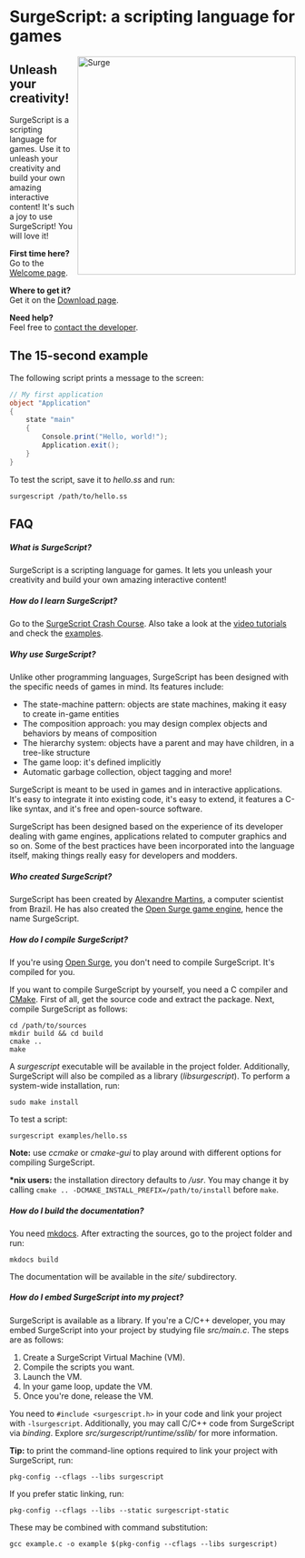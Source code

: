 SurgeScript: a scripting language for games
===========================================

<img src="docs/img/surge.png" alt="Surge" align="right" width="384">

Unleash your creativity!
------------------------

SurgeScript is a scripting language for games. Use it to unleash your creativity and build your own amazing interactive content! It's such a joy to use SurgeScript! You will love it!

**First time here?**<br>
Go to the [Welcome page](https://alemart.github.io/surgescript).

**Where to get it?**<br>
Get it on the [Download page](https://alemart.github.io/surgescript/download).

**Need help?**<br>
Feel free to [contact the developer](https://github.com/alemart).

The 15-second example
---------------------

The following script prints a message to the screen:

```cs
// My first application
object "Application"
{
    state "main"
    {
        Console.print("Hello, world!");
        Application.exit();
    }
}
```

To test the script, save it to *hello.ss* and run:

```
surgescript /path/to/hello.ss
```

FAQ
---

##### What is SurgeScript?

SurgeScript is a scripting language for games. It lets you unleash your creativity and build your own amazing interactive content!

##### How do I learn SurgeScript?

Go to the [SurgeScript Crash Course](https://alemart.github.io/surgescript/). Also take a look at the [video tutorials](https://youtube.com/alemart88) and check the [examples](examples).

##### Why use SurgeScript?

Unlike other programming languages, SurgeScript has been designed with the specific needs of games in mind. Its features include:

- The state-machine pattern: objects are state machines, making it easy to create in-game entities
- The composition approach: you may design complex objects and behaviors by means of composition
- The hierarchy system: objects have a parent and may have children, in a tree-like structure
- The game loop: it's defined implicitly
- Automatic garbage collection, object tagging and more!

SurgeScript is meant to be used in games and in interactive applications. It's easy to integrate it into existing code, it's easy to extend, it features a C-like syntax, and it's free and open-source software.

SurgeScript has been designed based on the experience of its developer dealing with game engines, applications related to computer graphics and so on. Some of the best practices have been incorporated into the language itself, making things really easy for developers and modders.

##### Who created SurgeScript?

SurgeScript has been created by [Alexandre Martins](https://github.com/alemart), a computer scientist from Brazil. He has also created the [Open Surge game engine](http://opensurge2d.org), hence the name SurgeScript.

##### How do I compile SurgeScript?

If you're using [Open Surge](http://opensurge2d.org), you don't need to compile SurgeScript. It's compiled for you.

If you want to compile SurgeScript by yourself, you need a C compiler and [CMake](https://cmake.org). First of all, get the source code and extract the package. Next, compile SurgeScript as follows:

```
cd /path/to/sources
mkdir build && cd build
cmake ..
make
```

A *surgescript* executable will be available in the project folder. Additionally, SurgeScript will also be compiled as a library (*libsurgescript*). To perform a system-wide installation, run:

```
sudo make install
```

To test a script:

```
surgescript examples/hello.ss
```

**Note:** use *ccmake* or *cmake-gui* to play around with different options for compiling SurgeScript.

**\*nix users:** the installation directory defaults to */usr*. You may change it by calling `cmake .. -DCMAKE_INSTALL_PREFIX=/path/to/install` before `make`.

##### How do I build the documentation?

You need [mkdocs](http://www.mkdocs.org). After extracting the sources, go to the project folder and run:

```
mkdocs build
```

The documentation will be available in the *site/* subdirectory.

##### How do I embed SurgeScript into my project?

SurgeScript is available as a library. If you're a C/C++ developer, you may embed SurgeScript into your project by studying file *src/main.c*. The steps are as follows:

1. Create a SurgeScript Virtual Machine (VM).
2. Compile the scripts you want.
3. Launch the VM.
4. In your game loop, update the VM.
5. Once you're done, release the VM.

You need to `#include <surgescript.h>` in your code and link your project with `-lsurgescript`. Additionally, you may call C/C++ code from SurgeScript via *binding*. Explore *src/surgescript/runtime/sslib/* for more information.

**Tip:** to print the command-line options required to link your project with SurgeScript, run:

```
pkg-config --cflags --libs surgescript
```

If you prefer static linking, run:

```
pkg-config --cflags --libs --static surgescript-static
```

These may be combined with command substitution:

```
gcc example.c -o example $(pkg-config --cflags --libs surgescript)
```
